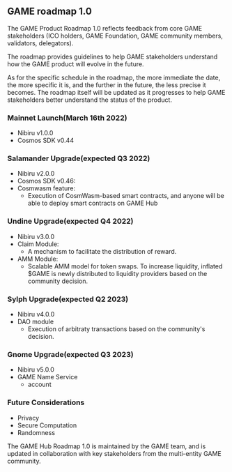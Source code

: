 ## GAME roadmap 1.0
The GAME Product Roadmap 1.0 reflects feedback from core GAME stakeholders (ICO holders, GAME Foundation, GAME community members, validators, delegators).

The roadmap provides guidelines to help GAME stakeholders understand how the GAME product will evolve in the future.

As for the specific schedule in the roadmap, the more immediate the date, the more specific it is, and the further in the future, the less precise it becomes. The roadmap itself will be updated as it progresses to help GAME stakeholders better understand the status of the product.

### Mainnet Launch(March 16th 2022)

- Nibiru v1.0.0
- Cosmos SDK v0.44

### Salamander Upgrade(expected Q3 2022)
- Nibiru v2.0.0
- Cosmos SDK v0.46:
- Cosmwasm feature:
  - Execution of CosmWasm-based smart contracts, and anyone will be able to deploy smart contracts on GAME Hub


### Undine Upgrade(expected Q4 2022)
- Nibiru v3.0.0
- Claim Module:
  - A mechanism to facilitate the distribution of reward.
- AMM Module:
  - Scalable AMM model for token swaps. To increase liquidity, inflated $GAME is newly distributed to liquidity providers based on the community decision.

### Sylph Upgrade(expected Q2 2023)
- Nibiru v4.0.0
- DAO module
  - Execution of arbitraty transactions based on the community's decision.


### Gnome Upgrade(expected Q3 2023)
- Nibiru v5.0.0
- GAME Name Service
  - account


### Future Considerations
- Privacy
- Secure Computation
- Randomness

The GAME Hub Roadmap 1.0 is maintained by the GAME team, and is updated in collaboration with key stakeholders from the multi-entity GAME community.
